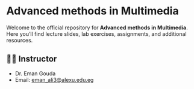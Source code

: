 # Advanced methods in Multimedia

Welcome to the official repository for **Advanced methods in Multimedia**.  
Here you’ll find lecture slides, lab exercises, assignments, and additional resources.

## 🧑‍🏫 Instructor
- Dr. Eman Gouda
- Email: eman_ali3@alexu.edu.eg
